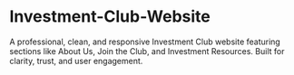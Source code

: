 # Investment-Club-Website
A professional, clean, and responsive Investment Club website featuring sections like About Us, Join the Club, and Investment Resources. Built for clarity, trust, and user engagement.
